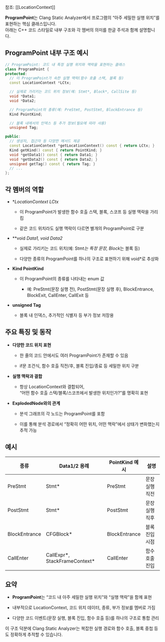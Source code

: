
참조:
[[LocationContext]]

**ProgramPoint**는 Clang Static Analyzer에서 프로그램의 “아주 세밀한 실행 위치”를 표현하는 핵심 클래스입니다.  
아래는 C++ 코드 스타일로 내부 구조와 각 멤버의 의미를 한글 주석과 함께 설명합니다.

## ProgramPoint 내부 구조 예시

```cpp
// ProgramPoint: 코드 내 특정 실행 위치와 맥락을 표현하는 클래스
class ProgramPoint {
protected:
  // 이 ProgramPoint가 속한 실행 맥락(함수 호출 스택, 블록 등)
  const LocationContext *LCtx;

  // 실제로 가리키는 코드 위치 정보(예: Stmt*, Block*, CallSite 등)
  void *Data1;
  void *Data2;

  // ProgramPoint의 종류(예: PreStmt, PostStmt, BlockEntrance 등)
  Kind PointKind;

  // 블록 내에서의 인덱스 등 추가 정보(필요에 따라 사용)
  unsigned Tag;

public:
  // 생성자, 접근자 등 다양한 메서드 제공
  const LocationContext *getLocationContext() const { return LCtx; }
  Kind getKind() const { return PointKind; }
  void *getData1() const { return Data1; }
  void *getData2() const { return Data2; }
  unsigned getTag() const { return Tag; }
  // ...
};
```
## 각 멤버의 역할

- **LocationContext *LCtx**
    
    - 이 ProgramPoint가 발생한 함수 호출 스택, 블록, 스코프 등 실행 맥락을 가리킴
        
    - 같은 코드 위치라도 실행 맥락이 다르면 별개의 ProgramPoint로 구분
        
- **void *Data1, void *Data2**
    
    - 실제로 가리키는 코드 위치(예: Stmt*는 특정 문장, Block*는 블록 등)
        
    - 다양한 종류의 ProgramPoint를 하나의 구조로 표현하기 위해 void*로 추상화
        
- **Kind PointKind**
    
    - 이 ProgramPoint의 종류를 나타내는 enum 값
        
        - 예: PreStmt(문장 실행 전), PostStmt(문장 실행 후), BlockEntrance, BlockExit, CallEnter, CallExit 등
            
- **unsigned Tag**
    
    - 블록 내 인덱스, 추가적인 식별자 등 부가 정보 저장용
        

## 주요 특징 및 동작

- **다양한 코드 위치 표현**
    
    - 한 줄의 코드 안에서도 여러 ProgramPoint가 존재할 수 있음
        
    - if문 조건식, 함수 호출 직전/후, 블록 진입/종료 등 세밀한 위치 구분
        
- **실행 맥락과 결합**
    
    - 항상 LocationContext와 결합되어,  
        “어떤 함수 호출 스택/블록/스코프에서 발생한 위치인가?”를 명확히 표현
        
- **ExplodedNode와의 관계**
    
    - 분석 그래프의 각 노드는 ProgramPoint를 포함
        
    - 이를 통해 분석 경로에서 “정확히 어떤 위치, 어떤 맥락”에서 상태가 변화했는지 추적 가능
        

## 예시

|종류|Data1/2 용례|PointKind 예시|설명|
|---|---|---|---|
|PreStmt|Stmt*|PreStmt|문장 실행 직전|
|PostStmt|Stmt*|PostStmt|문장 실행 직후|
|BlockEntrance|CFGBlock*|BlockEntrance|블록 진입 시점|
|CallEnter|CallExpr*, StackFrameContext*|CallEnter|함수 호출 진입|

## 요약

- **ProgramPoint**는 “코드 내 아주 세밀한 실행 위치”와 “실행 맥락”을 함께 표현
    
- 내부적으로 LocationContext, 코드 위치 데이터, 종류, 부가 정보를 멤버로 가짐
    
- 다양한 코드 이벤트(문장 실행, 블록 진입, 함수 호출 등)를 하나의 구조로 통합 관리
    

이 구조 덕분에 Clang Static Analyzer는 복잡한 실행 경로와 함수 호출, 블록 중첩 등도 정확하게 추적할 수 있습니다.